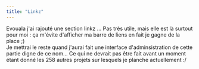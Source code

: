 ```yaml
---
title: "Linkz"
---
```


Evouala j'ai rajouté une section linkz ... Pas très utile, mais elle est là
surtout pour moi : ça m'évite d'afficher ma barre de liens en fait je gagne de
la place ;)  
Je mettrai le reste quand j'aurai fait une interface d'adminsistration de
cette partie digne de ce nom... Ce qui ne devrait pas être fait avant un
moment étant donné les 258 autres projets sur lesquels je planche actuellement
:/

